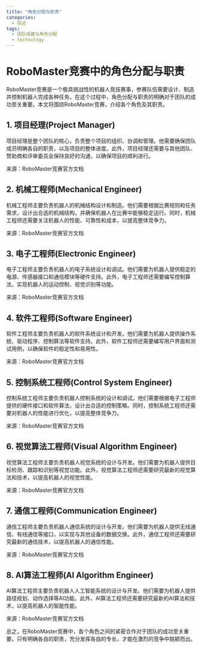 ```yaml
---  
title: "角色分配与职责"  
categories:  
  - 综述  
tags: 
  - 团队组建与角色分配 
  - technology  
---  
```


# RoboMaster竞赛中的角色分配与职责

RoboMaster竞赛是一个极具挑战性的机器人竞技赛事，参赛队伍需要设计、制造并控制机器人完成各种任务。在这个过程中，角色分配与职责的明确对于团队的成功至关重要。本文将围绕RoboMaster竞赛，介绍各个角色及其职责。

## 1. 项目经理(Project Manager)

项目经理是整个团队的核心，负责整个项目的组织、协调和管理。他需要确保团队成员明确各自的职责，以及项目的整体进度。此外，项目经理还需要与其他团队、赞助商和评审委员会保持良好的沟通，以确保项目的顺利进行。

来源：RoboMaster竞赛官方文档

## 2. 机械工程师(Mechanical Engineer)

机械工程师主要负责机器人的机械结构设计和制造。他们需要根据比赛规则和任务需求，设计出合适的机械结构，并确保机器人在比赛中能够稳定运行。同时，机械工程师还需要关注机器人的性能、可靠性和成本，以提高整体竞争力。

来源：RoboMaster竞赛官方文档

## 3. 电子工程师(Electronic Engineer)

电子工程师主要负责机器人的电子系统设计和调试。他们需要为机器人提供稳定的电源、传感器接口和通信模块等硬件支持。此外，电子工程师还需要编写控制算法，实现机器人的运动控制、视觉识别等功能。

来源：RoboMaster竞赛官方文档

## 4. 软件工程师(Software Engineer)

软件工程师主要负责机器人的软件系统设计和开发。他们需要为机器人提供操作系统、驱动程序、控制算法等软件支持。此外，软件工程师还需要编写用户界面和测试用例，以确保软件的稳定性和易用性。

来源：RoboMaster竞赛官方文档

## 5. 控制系统工程师(Control System Engineer)

控制系统工程师主要负责机器人控制系统的设计和调试。他们需要根据电子工程师提供的硬件接口和软件算法，设计出合适的控制策略。同时，控制系统工程师还需要对机器人的性能进行优化，以提高整体竞争力。

来源：RoboMaster竞赛官方文档

## 6. 视觉算法工程师(Visual Algorithm Engineer)

视觉算法工程师主要负责机器人视觉系统的设计与开发。他们需要为机器人提供目标检测、跟踪和识别等视觉功能。此外，视觉算法工程师还需要研究最新的视觉算法和技术，以提高机器人的视觉性能。

来源：RoboMaster竞赛官方文档

## 7. 通信工程师(Communication Engineer)

通信工程师主要负责机器人通信系统的设计与开发。他们需要为机器人提供无线通信、有线通信等接口，以实现与其他设备的数据交换。此外，通信工程师还需要研究最新的通信技术，以提高机器人的通信性能。

来源：RoboMaster竞赛官方文档

## 8. AI算法工程师(AI Algorithm Engineer)

AI算法工程师主要负责机器人人工智能系统的设计与开发。他们需要为机器人提供路径规划、动作选择等AI功能。此外，AI算法工程师还需要研究最新的AI算法和技术，以提高机器人的智能性能。

来源：RoboMaster竞赛官方文档

总之，在RoboMaster竞赛中，各个角色之间的紧密合作对于团队的成功至关重要。只有明确各自的职责，充分发挥各自的专长，才能在激烈的竞争中脱颖而出。 
